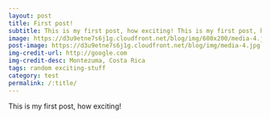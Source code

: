 ```yaml
---
layout: post
title: First post!
subtitle: This is my first post, how exciting! This is my first post, how exciting!
image: https://d3u9etne7s6j1g.cloudfront.net/blog/img/600x200/media-4.jpg
post-image: https://d3u9etne7s6j1g.cloudfront.net/blog/img/media-4.jpg
img-credit-url: http://google.com
img-credit-desc: Montezuma, Costa Rica
tags: random exciting-stuff
category: test
permalink: /:title/
---
```


This is my first post, how exciting!
